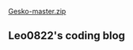 [Gesko-master.zip](https://github.com/LEO0822/LEO0822.github.io/files/7072282/Gesko-master.zip)
## Leo0822's coding blog


